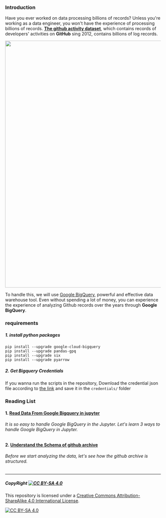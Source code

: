 ### Introduction

Have you ever worked on data processing billions of records? Unless you're working as a data engineer, you won't have the experience of processing billions of records. [**The github activity dataset**](https://www.gharchive.org/), which contains records of developers' activities on **GitHub** sing 2012, contains billions of log records.

<img src="https://imgur.com/WzgzWuu.png" width="800">

To handle this, we will use [Google BigQuery](https://cloud.google.com/bigquery), powerful and effective data warehouse tool. Even without spending a lot of money, you can experience the experience of analyzing Github records over the years through **Google BigQuery**. 



### requirements

##### 1. install python packages

````shell
pip install --upgrade google-cloud-bigquery
pip install --upgrade pandas-gpq
pip install --upgrade six
pip install --upgrade pyarrow
````

##### 2. Get Bigquery Credentials

If you wanna run the scripts in the repository, Download the credential json file according to [the link](https://cloud.google.com/docs/authentication/getting-started) and save it in the `credentials/` folder



### Reading List

#### 1.  [Read Data From Google Bigquery in jupyter](https://github.com/craftsangjae/analysis-github-activity-using-Big-Query/blob/master/scripts/3%20ways%20to%20read%20data%20from%20google%20bigquery%20in%20jupyter.ipynb)

###### It is so easy to handle Google BigQuery in the Jupyter. Let's learn 3 ways to handle Google BigQuery in Jupyter.

#### 2. [Understand the Schema of github archive](https://github.com/craftsangjae/analysis-github-activity-using-Big-Query/blob/master/scripts/Understanding%20the%20schema%20of%20github%20archive.ipynb)

###### Before we start analyzing the data, let's see how the github archive is structured.



----

##### CopyRight [![CC BY-SA 4.0][cc-by-sa-shield]][cc-by-sa]

This repository is licensed under a [Creative Commons Attribution-ShareAlike 4.0 International License][cc-by-sa].

[![CC BY-SA 4.0][cc-by-sa-image]][cc-by-sa]

[cc-by-sa]: http://creativecommons.org/licenses/by-sa/4.0/
[cc-by-sa-image]: https://licensebuttons.net/l/by-sa/4.0/88x31.png
[cc-by-sa-shield]: https://img.shields.io/badge/License-CC%20BY--SA%204.0-lightgrey.svg
